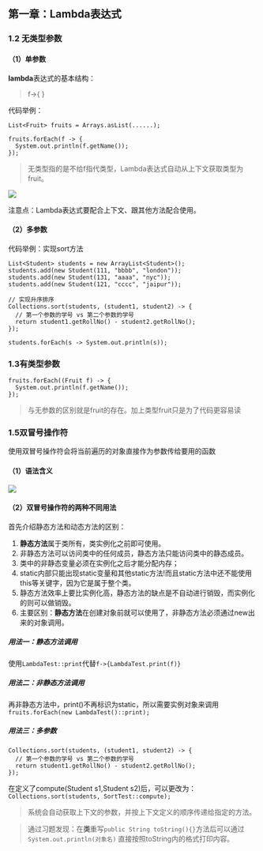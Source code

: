 ## 第一章：Lambda表达式
### 1.2 无类型参数
#### （1）单参数
**lambda**表达式的基本结构：
>f->{ } 

代码举例：
```
List<Fruit> fruits = Arrays.asList(......);

fruits.forEach(f -> {
  System.out.println(f.getName());
});
```
>无类型指的是不给f指代类型，Lambda表达式自动从上下文获取类型为fruit。

![](https://style.youkeda.com/img/ham/course/j5/j5-1-2-1.svg)

注意点：Lambda表达式要配合上下文、跟其他方法配合使用。

#### （2）多参数
代码举例：实现sort方法
```
List<Student> students = new ArrayList<Student>();
students.add(new Student(111, "bbbb", "london"));
students.add(new Student(131, "aaaa", "nyc"));
students.add(new Student(121, "cccc", "jaipur"));

// 实现升序排序
Collections.sort(students, (student1, student2) -> {
  // 第一个参数的学号 vs 第二个参数的学号
  return student1.getRollNo() - student2.getRollNo();
});

students.forEach(s -> System.out.println(s));

```

### 1.3有类型参数
```
fruits.forEach((Fruit f) -> {
  System.out.println(f.getName());
});
```
>与无参数的区别就是fruit的存在。加上类型fruit只是为了代码更容易读

### 1.5双冒号操作符
使用双冒号操作符会将当前遍历的对象直接作为参数传给要用的函数
#### （1）语法含义
![](https://style.youkeda.com/img/ham/course/j5/j5-1-5-1.svg)


#### （2）双冒号操作符的两种不同用法
首先介绍静态方法和动态方法的区别：
1. **静态方法**属于类所有，类实例化之前即可使用。
1. 非静态方法可以访问类中的任何成员，静态方法只能访问类中的静态成员。
1. 类中的非静态变量必须在实例化之后才能分配内存；
1. static内部只能出现static变量和其他static方法!而且static方法中还不能使用this等关键字，因为它是属于整个类。
1. 静态方法效率上要比实例化高，静态方法的缺点是不自动进行销毁，而实例化的则可以做销毁。
1. 主要区别：**静态方法**在创建对象前就可以使用了，非静态方法必须通过new出来的对象调用。
##### 用法一：静态方法调用
使用`LambdaTest::print`代替`f->{LambdaTest.print(f)}`
##### 用法二：非静态方法调用
再非静态方法中，print()不再标识为static，所以需要实例对象来调用
`fruits.forEach(new LambdaTest()::print);`
##### 用法三：多参数
```
Collections.sort(students, (student1, student2) -> {
  // 第一个参数的学号 vs 第二个参数的学号
  return student1.getRollNo() - student2.getRollNo();
});
```

在定义了compute(Student s1,Student s2)后，可以更改为：
`Collections.sort(students, SortTest::compute);`

>系统会自动获取上下文的参数，并按上下文定义的顺序传递给指定的方法。

>通过习题发现：在**类**重写`public String toString(){}`方法后可以通过`System.out.println(对象名)` 直接按照toString内的格式打印内容。

